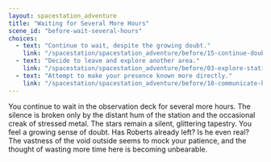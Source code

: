 ```yaml
---
layout: spacestation_adventure
title: "Waiting for Several More Hours"
scene_id: "before-wait-several-hours"
choices:
  - text: "Continue to wait, despite the growing doubt."
    link: "/spacestation/spacestation_adventure/before/15-continue-doubt"
  - text: "Decide to leave and explore another area."
    link: "/spacestation/spacestation_adventure/before/03-explore-station"
  - text: "Attempt to make your presence known more directly."
    link: "/spacestation/spacestation_adventure/before/10-communicate-hidden"
---
```


You continue to wait in the observation deck for several more hours. The silence is broken only by the distant hum of the station and the occasional creak of stressed metal. The stars remain a silent, glittering tapestry. You feel a growing sense of doubt. Has Roberts already left? Is he even real? The vastness of the void outside seems to mock your patience, and the thought of wasting more time here is becoming unbearable.
